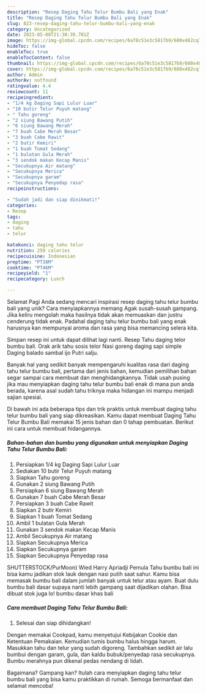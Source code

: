 ```yaml
---
description: "Resep Daging Tahu Telur Bumbu Bali yang Enak"
title: "Resep Daging Tahu Telur Bumbu Bali yang Enak"
slug: 823-resep-daging-tahu-telur-bumbu-bali-yang-enak
category: Uncategorized
date: 2023-05-08T21:30:39.701Z
image: https://img-global.cpcdn.com/recipes/6a78c51e3c5817b9/680x482cq70/daging-tahu-telur-bumbu-bali-foto-resep-utama.jpg
hideToc: false
enableToc: true
enableTocContent: false
thumbnail: https://img-global.cpcdn.com/recipes/6a78c51e3c5817b9/680x482cq70/daging-tahu-telur-bumbu-bali-foto-resep-utama.jpg
cover: https://img-global.cpcdn.com/recipes/6a78c51e3c5817b9/680x482cq70/daging-tahu-telur-bumbu-bali-foto-resep-utama.jpg
author: Admin
authorAv: notfound
ratingvalue: 4.4
reviewcount: 11
recipeingredient:
- "1/4 kg Daging Sapi Lulur Luar"
- "10 butir Telur Puyuh matang"
- " Tahu goreng"
- "2 siung Bawang Putih"
- "6 siung Bawang Merah"
- "7 buah Cabe Merah Besar"
- "3 buah Cabe Rawit"
- "2 butir Kemiri"
- "1 buah Tomat Sedang"
- "1 bulatan Gula Merah"
- "3 sendok makan Kecap Manis"
- "Secukupnya Air matang"
- "Secukupnya Merica"
- "Secukupnya garam"
- "Secukupnya Penyedap rasa"
recipeinstructions:

- "Sudah jadi dan siap dinikmati!"
categories:
- Resep
tags:
- daging
- tahu
- telur

katakunci: daging tahu telur 
nutrition: 259 calories
recipecuisine: Indonesian
preptime: "PT38M"
cooktime: "PT46M"
recipeyield: "1"
recipecategory: Lunch

---
```



Selamat Pagi Anda sedang mencari inspirasi resep daging tahu telur bumbu bali yang unik? Cara menyiapkannya memang Agak susah-susah gampang. Jika keliru mengolah maka hasilnya tidak akan memuaskan dan justru cenderung tidak enak. Padahal daging tahu telur bumbu bali yang enak harusnya kan mempunyai aroma dan rasa yang bisa memancing selera kita.


Simpan resep ini untuk dapat dilihat lagi nanti. Resep Tahu daging telor bumbu bali. Orak arik tahu sosis telor Nasi goreng daging sapi simple Daging balado sambal ijo Putri salju.

Banyak hal yang sedikit banyak mempengaruhi kualitas rasa dari daging tahu telur bumbu bali, pertama dari jenis bahan, kemudian pemilihan bahan segar sampai cara membuat dan menghidangkannya. Tidak usah pusing jika mau menyiapkan daging tahu telur bumbu bali enak di mana pun anda berada, karena asal sudah tahu triknya maka hidangan ini mampu menjadi sajian spesial.


Di bawah ini ada beberapa tips dan trik praktis untuk membuat daging tahu telur bumbu bali yang siap dikreasikan. Kamu dapat membuat Daging Tahu Telur Bumbu Bali memakai 15 jenis bahan dan 0 tahap pembuatan. Berikut ini cara untuk membuat hidangannya.

<!--inarticleads1-->

##### Bahan-bahan dan bumbu yang digunakan untuk menyiapkan Daging Tahu Telur Bumbu Bali:

1. Persiapkan 1/4 kg Daging Sapi Lulur Luar
1. Sediakan 10 butir Telur Puyuh matang
1. Siapkan  Tahu goreng
1. Gunakan 2 siung Bawang Putih
1. Persiapkan 6 siung Bawang Merah
1. Gunakan 7 buah Cabe Merah Besar
1. Persiapkan 3 buah Cabe Rawit
1. Siapkan 2 butir Kemiri
1. Siapkan 1 buah Tomat Sedang
1. Ambil 1 bulatan Gula Merah
1. Gunakan 3 sendok makan Kecap Manis
1. Ambil Secukupnya Air matang
1. Siapkan Secukupnya Merica
1. Siapkan Secukupnya garam
1. Siapkan Secukupnya Penyedap rasa


SHUTTERSTOCK/PurMoon) Wied Harry Apriadji Pemula Tahu bumbu bali ini bisa kamu jadikan stok lauk dengan nasi putih saat sahur. Kamu bisa memasak bumbu bali dalam jumlah banyak untuk telur atau ayam. Buat dulu bumbu bali dasar supaya nanti lebih gampang saat dijadikan olahan. Bisa dibuat stok juga lo! bumbu dasar khas bali 

<!--inarticleads2-->

##### Cara membuat Daging Tahu Telur Bumbu Bali:


1. Selesai dan siap dihidangkan!

Dengan memakai Cookpad, kamu menyetujui Kebijakan Cookie dan Ketentuan Pemakaian. Kemudian tumis bumbu halus hingga harum. Masukkan tahu dan telur yang sudah digoreng. Tambahkan sedikit air lalu bumbui dengan garam, gula, dan kaldu bubuk/penyedap rasa secukupnya. Bumbu merahnya pun dikenal pedas nendang di lidah. 

Bagaimana? Gampang kan? Itulah cara menyiapkan daging tahu telur bumbu bali yang bisa kamu praktikkan di rumah. Semoga bermanfaat dan selamat mencoba!
